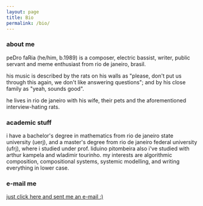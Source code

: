 ```yaml
---
layout: page
title: Bio
permalink: /bio/
---
```


### about me

peDro faRia (he/him, b.1989) is a composer, electric bassist, writer, public servant and meme enthusiast from rio de janeiro, brasil.
            
his music is described by the rats on his walls as "please, don't put us through this again, we don't like answering questions"; and by his close family as "yeah, sounds good".
            
he lives in rio de janeiro with his wife, their pets and the aforementioned interview-hating rats.

### academic stuff

i have a bachelor's degree in mathematics from rio de janeiro state university (uerj), and a master's degree from rio de janeiro federal university (ufrj), where i studied under prof. liduino pitombeira
also i've studied with arthur kampela and wladimir tourinho.
my interests are algorithmic composition, compositional systems, systemic modelling, and writing everything in lower case.

### e-mail me

[just click here and sent me an e-mail :)](mailto:pedrofaria1989@gmail.com)

